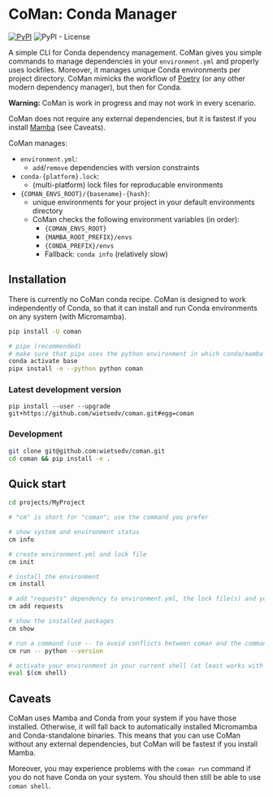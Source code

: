 # CoMan: Conda Manager

[![PyPI](https://img.shields.io/pypi/v/coman)](https://pypi.org/project/coman/)
![PyPI - License](https://img.shields.io/pypi/l/coman)

A simple CLI for Conda dependency management. CoMan gives you simple commands to manage dependencies in your `environment.yml` and properly uses lockfiles. Moreover, it manages unique Conda environments per project directory. CoMan mimicks the workflow of [Poetry](https://github.com/python-poetry/poetry) (or any other modern dependency manager), but then for Conda.

**Warning:** CoMan is work in progress and may not work in every scenario. 

CoMan does not require any external dependencies, but it is fastest if you install [Mamba](https://github.com/mamba-org/mamba) (see Caveats).

CoMan manages:

 - `environment.yml`:
   - `add`/`remove` dependencies with version constraints
 - `conda-{platform}.lock`:
   - (multi-platform) lock files for reproducable environments
 - `{COMAN_ENVS_ROOT}/{basename}-{hash}`:
   - unique environments for your project in your default environments directory
   - CoMan checks the following environment variables (in order):
     - `{COMAN_ENVS_ROOT}`
     - `{MAMBA_ROOT_PREFIX}/envs`
     - `{CONDA_PREFIX}/envs`
     - Fallback: `conda info` (relatively slow)

## Installation
There is currently no CoMan conda recipe. CoMan is designed to work independently of Conda, so that it can install and run Conda environments on any system (with Micromamba).

```bash
pip install -U coman

# pipx (recommended)
# make sure that pipx uses the python environment in which conda/mamba are installed (the conda base environment) if you have those installed
conda activate base
pipx install -e --python python coman
```

### Latest development version
```
pip install --user --upgrade git+https://github.com/wietsedv/coman.git#egg=coman
```

### Development
```bash
git clone git@github.com:wietsedv/coman.git
cd coman && pip install -e .
```

## Quick start
```bash
cd projects/MyProject

# "cm" is short for "coman"; use the command you prefer

# show system and environment status
cm info

# create environment.yml and lock file
cm init

# install the environment
cm install

# add "requests" dependency to environment.yml, the lock file(s) and your installed environment
cm add requests

# show the installed packages
cm show

# run a command (use -- to avoid conflicts between coman and the command you run)
cm run -- python --version

# activate your environment in your current shell (at least works with bash and zsh)
eval $(cm shell)
```

## Caveats
CoMan uses Mamba and Conda from your system if you have those installed. Otherwise, it will fall back to automatically installed Micromamba and Conda-standalone binaries. This means that you can use CoMan without any external dependencies, but CoMan will be fastest if you install Mamba.

Moreover, you may experience problems with the `coman run` command if you do not have Conda on your system. You should then still be able to use `coman shell`.
